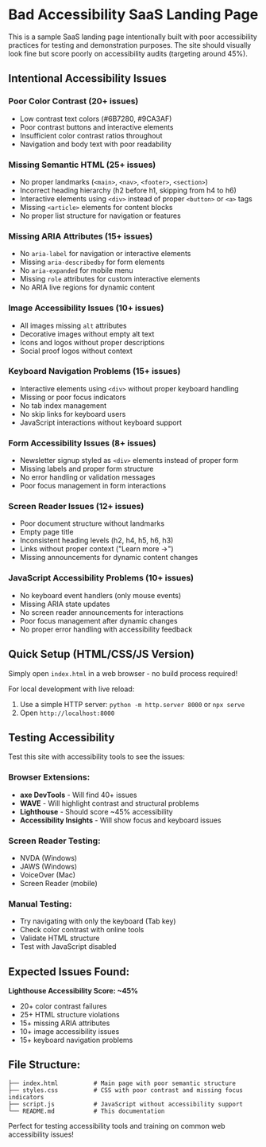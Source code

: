 # Bad Accessibility SaaS Landing Page

This is a sample SaaS landing page intentionally built with poor accessibility practices for testing and demonstration purposes. The site should visually look fine but score poorly on accessibility audits (targeting around 45%).

## Intentional Accessibility Issues

### Poor Color Contrast (20+ issues)
- Low contrast text colors (#6B7280, #9CA3AF)
- Poor contrast buttons and interactive elements
- Insufficient color contrast ratios throughout
- Navigation and body text with poor readability

### Missing Semantic HTML (25+ issues)
- No proper landmarks (`<main>`, `<nav>`, `<footer>`, `<section>`)
- Incorrect heading hierarchy (h2 before h1, skipping from h4 to h6)
- Interactive elements using `<div>` instead of proper `<button>` or `<a>` tags
- Missing `<article>` elements for content blocks
- No proper list structure for navigation or features

### Missing ARIA Attributes (15+ issues)
- No `aria-label` for navigation or interactive elements
- Missing `aria-describedby` for form elements
- No `aria-expanded` for mobile menu
- Missing `role` attributes for custom interactive elements
- No ARIA live regions for dynamic content

### Image Accessibility Issues (10+ issues)
- All images missing `alt` attributes
- Decorative images without empty alt text
- Icons and logos without proper descriptions
- Social proof logos without context

### Keyboard Navigation Problems (15+ issues)
- Interactive elements using `<div>` without proper keyboard handling
- Missing or poor focus indicators
- No tab index management
- No skip links for keyboard users
- JavaScript interactions without keyboard support

### Form Accessibility Issues (8+ issues)
- Newsletter signup styled as `<div>` elements instead of proper form
- Missing labels and proper form structure
- No error handling or validation messages
- Poor focus management in form interactions

### Screen Reader Issues (12+ issues)
- Poor document structure without landmarks
- Empty page title
- Inconsistent heading levels (h2, h4, h5, h6, h3)
- Links without proper context ("Learn more →")
- Missing announcements for dynamic content changes

### JavaScript Accessibility Problems (10+ issues)
- No keyboard event handlers (only mouse events)
- Missing ARIA state updates
- No screen reader announcements for interactions
- Poor focus management after dynamic changes
- No proper error handling with accessibility feedback

## Quick Setup (HTML/CSS/JS Version)

Simply open `index.html` in a web browser - no build process required!

For local development with live reload:
1. Use a simple HTTP server: `python -m http.server 8000` or `npx serve`
2. Open `http://localhost:8000`

## Testing Accessibility

Test this site with accessibility tools to see the issues:

### Browser Extensions:
- **axe DevTools** - Will find 40+ issues
- **WAVE** - Will highlight contrast and structural problems  
- **Lighthouse** - Should score ~45% accessibility
- **Accessibility Insights** - Will show focus and keyboard issues

### Screen Reader Testing:
- NVDA (Windows)
- JAWS (Windows) 
- VoiceOver (Mac)
- Screen Reader (mobile)

### Manual Testing:
- Try navigating with only the keyboard (Tab key)
- Check color contrast with online tools
- Validate HTML structure
- Test with JavaScript disabled

## Expected Issues Found:

**Lighthouse Accessibility Score: ~45%**
- 20+ color contrast failures
- 25+ HTML structure violations  
- 15+ missing ARIA attributes
- 10+ image accessibility issues
- 15+ keyboard navigation problems

## File Structure:
```
├── index.html          # Main page with poor semantic structure
├── styles.css          # CSS with poor contrast and missing focus indicators  
├── script.js           # JavaScript without accessibility support
└── README.md           # This documentation
```

Perfect for testing accessibility tools and training on common web accessibility issues!